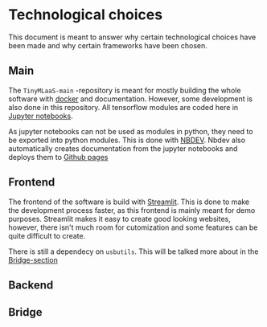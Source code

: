 # Technological choices

This document is meant to answer why certain technological choices have been made and why certain frameworks have been chosen.

## Main

The `TinyMLaaS-main` -repository is meant for mostly building the whole software with [docker](https://www.docker.com/) and documentation. However, some development is also done in this repository. All tensorflow modules are coded here in [Jupyter notebooks](https://jupyter.org/).

As jupyter notebooks can not be used as modules in python, they need to be exported into python modules. This is done with [NBDEV](https://nbdev.fast.ai/). Nbdev also automatically creates documentation from the jupyter notebooks and deploys them to [Github pages](https://tinymlaas.github.io/TinyMLaaS/)

## Frontend

The frontend of the software is build with [Streamlit](https://streamlit.io/). This is done to make the development process faster, as this frontend is mainly meant for demo purposes. Streamlit makes it easy to create good looking websites, however, there isn't much room for cutomization and some features can be quite difficult to create.

There is still a dependecy on `usbutils`. This will be talked more about in the [Bridge-section](#Bridge)

## Backend

## Bridge
